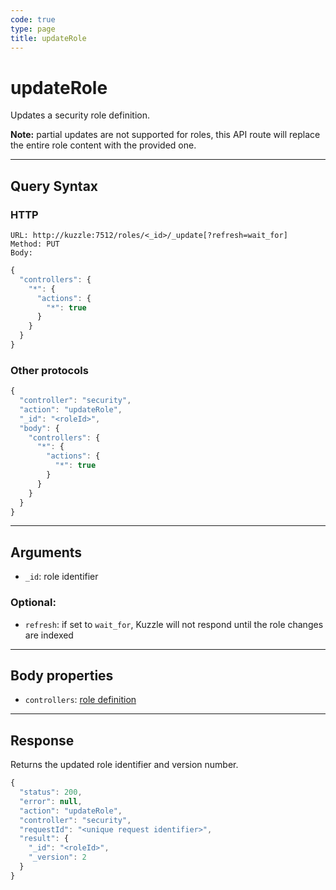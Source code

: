 ```yaml
---
code: true
type: page
title: updateRole
---
```


# updateRole



Updates a security role definition.

**Note:** partial updates are not supported for roles, this API route will replace the entire role content with the provided one.

---

## Query Syntax

### HTTP

```http
URL: http://kuzzle:7512/roles/<_id>/_update[?refresh=wait_for]
Method: PUT
Body:
```

```js
{
  "controllers": {
    "*": {
      "actions": {
        "*": true
      }
    }
  }
}
```

### Other protocols

```js
{
  "controller": "security",
  "action": "updateRole",
  "_id": "<roleId>",
  "body": {
    "controllers": {
      "*": {
        "actions": {
          "*": true
        }
      }
    }
  }
}
```

---

## Arguments

- `_id`: role identifier

### Optional:

- `refresh`: if set to `wait_for`, Kuzzle will not respond until the role changes are indexed

---

## Body properties

- `controllers`: [role definition](/core/1/guides/essentials/security/#defining-roles)

---

## Response

Returns the updated role identifier and version number.

```js
{
  "status": 200,
  "error": null,
  "action": "updateRole",
  "controller": "security",
  "requestId": "<unique request identifier>",
  "result": {
    "_id": "<roleId>",
    "_version": 2
  }
}
```
